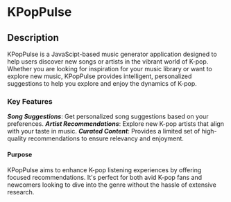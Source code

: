 # KPopPulse

## Description
KPopPulse is a JavaScipt-based music generator application designed to help users discover new songs or artists in the vibrant world of K-pop. Whether you are looking for inspiration for your music library or want to explore new music, KPopPulse provides intelligent, personalized suggestions to help you explore and enjoy the dynamics of K-pop.

### Key Features
***Song Suggestions***: Get personalized song suggestions based on your preferences.
***Artist Recommendations***: Explore new K-pop artists that align with your taste in music.
***Curated Content***: Provides a limited set of high-quality recommendations to ensure relevancy and enjoyment.

#### Purpose
KPopPulse aims to enhance K-pop listening experiences by offering focused recommendations. It's perfect for both avid K-pop fans and newcomers looking to dive into the genre without the hassle of extensive research.

